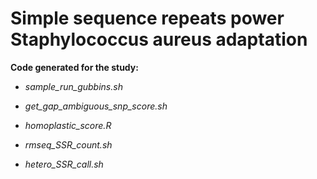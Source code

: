 # Simple sequence repeats power Staphylococcus aureus adaptation

**Code generated for the study:**

- _sample_run_gubbins.sh_

- _get_gap_ambiguous_snp_score.sh_

- _homoplastic_score.R_

- _rmseq_SSR_count.sh_
  
- _hetero_SSR_call.sh_





